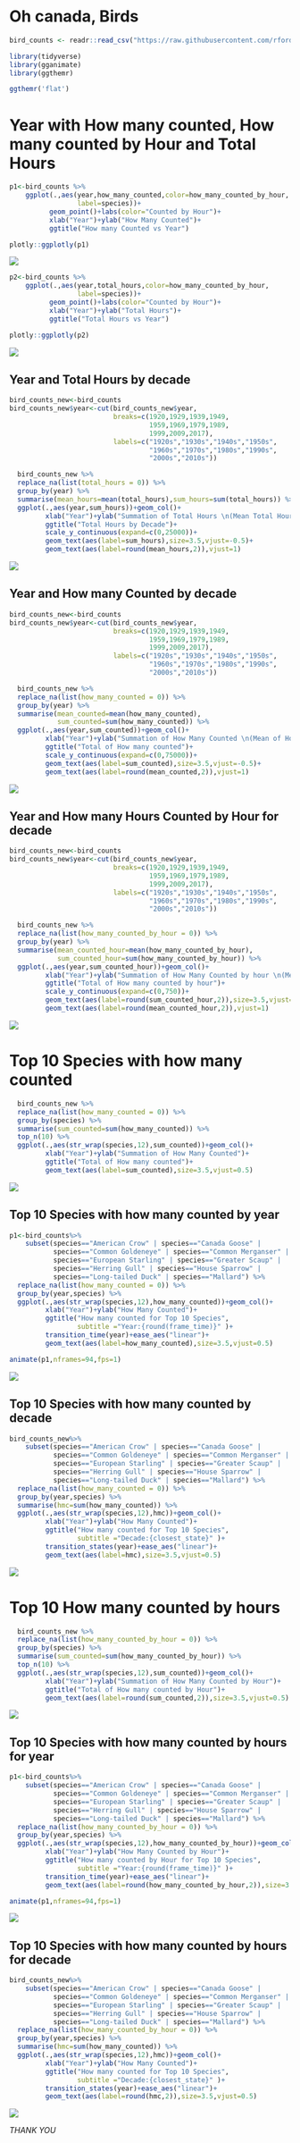 Oh canada, Birds
================

``` r
bird_counts <- readr::read_csv("https://raw.githubusercontent.com/rfordatascience/tidytuesday/master/data/2019/2019-06-18/bird_counts.csv")

library(tidyverse)
library(gganimate)
library(ggthemr)

ggthemr('flat')
```

# Year with How many counted, How many counted by Hour and Total Hours

``` r
p1<-bird_counts %>%
    ggplot(.,aes(year,how_many_counted,color=how_many_counted_by_hour,
                 label=species))+
          geom_point()+labs(color="Counted by Hour")+
          xlab("Year")+ylab("How Many Counted")+
          ggtitle("How many Counted vs Year")

plotly::ggplotly(p1)
```

![](Birds_in_Canada_files/figure-gfm/Year%20vs%20How%20many%20counted%20with%20species%20label-1.png)<!-- -->

``` r
p2<-bird_counts %>%
    ggplot(.,aes(year,total_hours,color=how_many_counted_by_hour,
                 label=species))+
          geom_point()+labs(color="Counted by Hour")+
          xlab("Year")+ylab("Total Hours")+
          ggtitle("Total Hours vs Year")

plotly::ggplotly(p2)
```

![](Birds_in_Canada_files/figure-gfm/Year%20vs%20Total%20Hours%20with%20species%20label-1.png)<!-- -->

## Year and Total Hours by decade

``` r
bird_counts_new<-bird_counts
bird_counts_new$year<-cut(bird_counts_new$year,
                          breaks=c(1920,1929,1939,1949,
                                   1959,1969,1979,1989,
                                   1999,2009,2017),
                          labels=c("1920s","1930s","1940s","1950s",
                                   "1960s","1970s","1980s","1990s",
                                   "2000s","2010s"))

  bird_counts_new %>%
  replace_na(list(total_hours = 0)) %>%
  group_by(year) %>%
  summarise(mean_hours=mean(total_hours),sum_hours=sum(total_hours)) %>%
  ggplot(.,aes(year,sum_hours))+geom_col()+
         xlab("Year")+ylab("Summation of Total Hours \n(Mean Total Hours)")+
         ggtitle("Total Hours by Decade")+
         scale_y_continuous(expand=c(0,25000))+
         geom_text(aes(label=sum_hours),size=3.5,vjust=-0.5)+
         geom_text(aes(label=round(mean_hours,2)),vjust=1)
```

![](Birds_in_Canada_files/figure-gfm/Year%20vs%20Total%20Hours-1.png)<!-- -->

## Year and How many Counted by decade

``` r
bird_counts_new<-bird_counts
bird_counts_new$year<-cut(bird_counts_new$year,
                          breaks=c(1920,1929,1939,1949,
                                   1959,1969,1979,1989,
                                   1999,2009,2017),
                          labels=c("1920s","1930s","1940s","1950s",
                                   "1960s","1970s","1980s","1990s",
                                   "2000s","2010s"))

  bird_counts_new %>%
  replace_na(list(how_many_counted = 0)) %>%
  group_by(year) %>%
  summarise(mean_counted=mean(how_many_counted),
            sum_counted=sum(how_many_counted)) %>%
  ggplot(.,aes(year,sum_counted))+geom_col()+
         xlab("Year")+ylab("Summation of How Many Counted \n(Mean of How many counted)")+
         ggtitle("Total of How many counted")+
         scale_y_continuous(expand=c(0,75000))+
         geom_text(aes(label=sum_counted),size=3.5,vjust=-0.5)+
         geom_text(aes(label=round(mean_counted,2)),vjust=1)
```

![](Birds_in_Canada_files/figure-gfm/Year%20vs%20How%20many%20Counted-1.png)<!-- -->

## Year and How many Hours Counted by Hour for decade

``` r
bird_counts_new<-bird_counts
bird_counts_new$year<-cut(bird_counts_new$year,
                          breaks=c(1920,1929,1939,1949,
                                   1959,1969,1979,1989,
                                   1999,2009,2017),
                          labels=c("1920s","1930s","1940s","1950s",
                                   "1960s","1970s","1980s","1990s",
                                   "2000s","2010s"))

  bird_counts_new %>%
  replace_na(list(how_many_counted_by_hour = 0)) %>%
  group_by(year) %>%
  summarise(mean_counted_hour=mean(how_many_counted_by_hour),
            sum_counted_hour=sum(how_many_counted_by_hour)) %>%
  ggplot(.,aes(year,sum_counted_hour))+geom_col()+
         xlab("Year")+ylab("Summation of How Many Counted by hour \n(Mean of How many counted by hour)")+
         ggtitle("Total of How many counted by hour")+
         scale_y_continuous(expand=c(0,750))+
         geom_text(aes(label=round(sum_counted_hour,2)),size=3.5,vjust=-0.5)+
         geom_text(aes(label=round(mean_counted_hour,2)),vjust=1)
```

![](Birds_in_Canada_files/figure-gfm/Year%20vs%20How%20many%20Counted%20by%20hour-1.png)<!-- -->

# Top 10 Species with how many counted

``` r
  bird_counts_new %>%
  replace_na(list(how_many_counted = 0)) %>%
  group_by(species) %>%
  summarise(sum_counted=sum(how_many_counted)) %>%
  top_n(10) %>%
  ggplot(.,aes(str_wrap(species,12),sum_counted))+geom_col()+
         xlab("Year")+ylab("Summation of How Many Counted")+
         ggtitle("Total of How many counted")+
         geom_text(aes(label=sum_counted),size=3.5,vjust=0.5)
```

![](Birds_in_Canada_files/figure-gfm/Top%2010%20Species%20with%20how%20many%20counted-1.png)<!-- -->

## Top 10 Species with how many counted by year

``` r
p1<-bird_counts%>%
    subset(species=="American Crow" | species=="Canada Goose" | 
           species=="Common Goldeneye" | species=="Common Merganser" |
           species=="European Starling" | species=="Greater Scaup" | 
           species=="Herring Gull" | species=="House Sparrow" |
           species=="Long-tailed Duck" | species=="Mallard") %>%
  replace_na(list(how_many_counted = 0)) %>%
  group_by(year,species) %>%
  ggplot(.,aes(str_wrap(species,12),how_many_counted))+geom_col()+
         xlab("Year")+ylab("How Many Counted")+
         ggtitle("How many counted for Top 10 Species",
                 subtitle ="Year:{round(frame_time)}" )+
         transition_time(year)+ease_aes("linear")+
         geom_text(aes(label=how_many_counted),size=3.5,vjust=0.5)

animate(p1,nframes=94,fps=1)
```

![](Birds_in_Canada_files/figure-gfm/Top%2010%20species%20with%20how%20many%20counted%20by%20year-1.gif)<!-- -->

## Top 10 Species with how many counted by decade

``` r
bird_counts_new%>%
    subset(species=="American Crow" | species=="Canada Goose" | 
           species=="Common Goldeneye" | species=="Common Merganser" |
           species=="European Starling" | species=="Greater Scaup" | 
           species=="Herring Gull" | species=="House Sparrow" |
           species=="Long-tailed Duck" | species=="Mallard") %>%
  replace_na(list(how_many_counted = 0)) %>%
  group_by(year,species) %>%
  summarise(hmc=sum(how_many_counted)) %>%
  ggplot(.,aes(str_wrap(species,12),hmc))+geom_col()+
         xlab("Year")+ylab("How Many Counted")+
         ggtitle("How many counted for Top 10 Species",
                 subtitle ="Decade:{closest_state}" )+
         transition_states(year)+ease_aes("linear")+
         geom_text(aes(label=hmc),size=3.5,vjust=0.5)
```

![](Birds_in_Canada_files/figure-gfm/Top%2010%20species%20with%20how%20many%20counted%20by%20decade-1.gif)<!-- -->

# Top 10 How many counted by hours

``` r
  bird_counts_new %>%
  replace_na(list(how_many_counted_by_hour = 0)) %>%
  group_by(species) %>%
  summarise(sum_counted=sum(how_many_counted_by_hour)) %>%
  top_n(10) %>%
  ggplot(.,aes(str_wrap(species,12),sum_counted))+geom_col()+
         xlab("Year")+ylab("Summation of How Many Counted by Hour")+
         ggtitle("Total of How many counted by Hour")+
         geom_text(aes(label=round(sum_counted,2)),size=3.5,vjust=0.5)
```

![](Birds_in_Canada_files/figure-gfm/Top%2010%20Species%20with%20how%20many%20counted%20by%20hours-1.png)<!-- -->

## Top 10 Species with how many counted by hours for year

``` r
p1<-bird_counts%>%
    subset(species=="American Crow" | species=="Canada Goose" | 
           species=="Common Goldeneye" | species=="Common Merganser" |
           species=="European Starling" | species=="Greater Scaup" | 
           species=="Herring Gull" | species=="House Sparrow" |
           species=="Long-tailed Duck" | species=="Mallard") %>%
  replace_na(list(how_many_counted_by_hour = 0)) %>%
  group_by(year,species) %>%
  ggplot(.,aes(str_wrap(species,12),how_many_counted_by_hour))+geom_col()+
         xlab("Year")+ylab("How Many Counted by Hour")+
         ggtitle("How many counted by Hour for Top 10 Species",
                 subtitle ="Year:{round(frame_time)}" )+
         transition_time(year)+ease_aes("linear")+
         geom_text(aes(label=round(how_many_counted_by_hour,2)),size=3.5,vjust=0.5)

animate(p1,nframes=94,fps=1)
```

![](Birds_in_Canada_files/figure-gfm/Top%2010%20species%20with%20how%20many%20counted%20by%20hours%20for%20year-1.gif)<!-- -->

## Top 10 Species with how many counted by hours for decade

``` r
bird_counts_new%>%
    subset(species=="American Crow" | species=="Canada Goose" | 
           species=="Common Goldeneye" | species=="Common Merganser" |
           species=="European Starling" | species=="Greater Scaup" | 
           species=="Herring Gull" | species=="House Sparrow" |
           species=="Long-tailed Duck" | species=="Mallard") %>%
  replace_na(list(how_many_counted_by_hour = 0)) %>%
  group_by(year,species) %>%
  summarise(hmc=sum(how_many_counted)) %>%
  ggplot(.,aes(str_wrap(species,12),hmc))+geom_col()+
         xlab("Year")+ylab("How Many Counted")+
         ggtitle("How many counted for Top 10 Species",
                 subtitle ="Decade:{closest_state}" )+
         transition_states(year)+ease_aes("linear")+
         geom_text(aes(label=round(hmc,2)),size=3.5,vjust=0.5)
```

![](Birds_in_Canada_files/figure-gfm/Top%2010%20species%20with%20how%20many%20counted%20by%20hours%20for%20decade-1.gif)<!-- -->

*THANK YOU*

